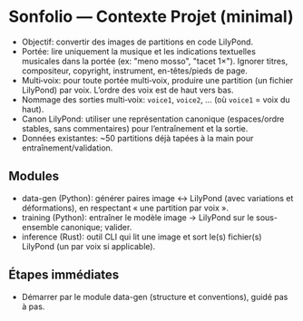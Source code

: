 # Sonfolio — Contexte Projet (minimal)

- Objectif: convertir des images de partitions en code LilyPond.
- Portée: lire uniquement la musique et les indications textuelles musicales dans la portée (ex: "meno mosso", "tacet 1×"). Ignorer titres, compositeur, copyright, instrument, en-têtes/pieds de page.
- Multi‑voix: pour toute portée multi‑voix, produire une partition (un fichier LilyPond) par voix. L’ordre des voix est de haut vers bas.
- Nommage des sorties multi‑voix: `voice1`, `voice2`, … (où `voice1` = voix du haut).
- Canon LilyPond: utiliser une représentation canonique (espaces/ordre stables, sans commentaires) pour l’entraînement et la sortie.
- Données existantes: ~50 partitions déjà tapées à la main pour entraînement/validation.

## Modules
- data-gen (Python): générer paires image ↔ LilyPond (avec variations et déformations), en respectant « une partition par voix ».
- training (Python): entraîner le modèle image → LilyPond sur le sous-ensemble canonique; valider.
- inference (Rust): outil CLI qui lit une image et sort le(s) fichier(s) LilyPond (un par voix si applicable).

## Étapes immédiates
- Démarrer par le module data-gen (structure et conventions), guidé pas à pas.

